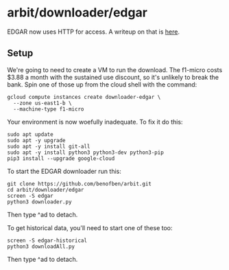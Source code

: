 # arbit/downloader/edgar

EDGAR now uses HTTP for access.  A writeup on that is [here](https://www.sec.gov/edgar/searchedgar/accessing-edgar-data.htm).

## Setup

We're going to need to create a VM to run the download.  The f1-micro costs $3.88 a month with the sustained use discount, so it's unlikely to break the bank.  Spin one of those up from the cloud shell with the command:

    gcloud compute instances create downloader-edgar \
      --zone us-east1-b \
      --machine-type f1-micro

Your environment is now woefully inadequate.  To fix it do this:

    sudo apt update
    sudo apt -y upgrade
    sudo apt -y install git-all
    sudo apt -y install python3 python3-dev python3-pip
    pip3 install --upgrade google-cloud

To start the EDGAR downloader run this:

    git clone https://github.com/benofben/arbit.git
    cd arbit/downloader/edgar
    screen -S edgar
    python3 downloader.py

Then type ^ad to detach.

To get historical data, you'll need to start one of these too:

    screen -S edgar-historical
    python3 downloadAll.py

Then type ^ad to detach.
